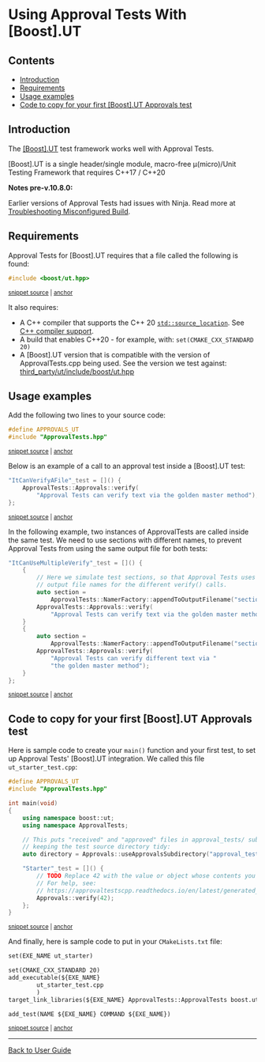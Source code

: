 <a id="top"></a>

# Using Approval Tests With \[Boost\].UT

<!-- toc -->
## Contents

  * [Introduction](#introduction)
  * [Requirements](#requirements)
  * [Usage examples](#usage-examples)
  * [Code to copy for your first \[Boost\].UT Approvals test](#code-to-copy-for-your-first-boostut-approvals-test)<!-- endToc -->

## Introduction

The [\[Boost\].UT](https://github.com/boost-experimental/ut) test framework works well with Approval Tests.

\[Boost\].UT is a single header/single module, macro-free μ(micro)/Unit Testing Framework that requires C++17 / C++20

**Notes pre-v.10.8.0:**<!-- include: include_ninja_warning_note. path: /doc/include_ninja_warning_note.include.md -->

Earlier versions of Approval Tests had issues with Ninja. Read more
at [Troubleshooting Misconfigured Build](/doc/TroubleshootingMisconfiguredBuild.md#top).<!-- endInclude -->

## Requirements

Approval Tests for \[Boost\].UT requires that a file called the following is found:

<!-- snippet: required_header_for_ut -->
<a id='snippet-required_header_for_ut'></a>
```h
#include <boost/ut.hpp>
```
<sup><a href='/ApprovalTests/integrations/ut/UTApprovals.h#L16-L18' title='Snippet source file'>snippet source</a> | <a href='#snippet-required_header_for_ut' title='Start of snippet'>anchor</a></sup>
<!-- endSnippet -->

It also requires:

* A C++ compiler that supports the C++ 20 [`std::source_location`](https://en.cppreference.com/w/cpp/utility/source_location). See [C++ compiler support](https://en.cppreference.com/w/cpp/compiler_support).
* A build that enables C++20 - for example, with: `set(CMAKE_CXX_STANDARD 20)`
* A \[Boost\].UT version that is compatible with the version of ApprovalTests.cpp being used. See the version we test against: 
  [third_party/ut/include/boost/ut.hpp](https://github.com/approvals/ApprovalTests.cpp/blob/master/third_party/ut/include/boost/ut.hpp)

## Usage examples

Add the following two lines to your source code:

<!-- snippet: ut_main -->
<a id='snippet-ut_main'></a>
```cpp
#define APPROVALS_UT
#include "ApprovalTests.hpp"
```
<sup><a href='/tests/UT_Tests/UTApprovalTestTests.cpp#L1-L4' title='Snippet source file'>snippet source</a> | <a href='#snippet-ut_main' title='Start of snippet'>anchor</a></sup>
<!-- endSnippet -->

Below is an example of a call to an approval test inside a \[Boost\].UT test:

<!-- snippet: ut_main_usage -->
<a id='snippet-ut_main_usage'></a>
```cpp
"ItCanVerifyAFile"_test = []() {
    ApprovalTests::Approvals::verify(
        "Approval Tests can verify text via the golden master method");
};
```
<sup><a href='/tests/UT_Tests/UTApprovalTestTests.cpp#L47-L52' title='Snippet source file'>snippet source</a> | <a href='#snippet-ut_main_usage' title='Start of snippet'>anchor</a></sup>
<!-- endSnippet -->

In the following example, two instances of ApprovalTests are called inside the same test. We need to use sections with different names, to prevent Approval Tests from using the same output file for both tests:

<!-- snippet: ut_main_multiple -->
<a id='snippet-ut_main_multiple'></a>
```cpp
"ItCanUseMultipleVerify"_test = []() {
    {
        // Here we simulate test sections, so that Approval Tests uses different
        // output file names for the different verify() calls.
        auto section =
            ApprovalTests::NamerFactory::appendToOutputFilename("section 1");
        ApprovalTests::Approvals::verify(
            "Approval Tests can verify text via the golden master method");
    }
    {
        auto section =
            ApprovalTests::NamerFactory::appendToOutputFilename("section 2");
        ApprovalTests::Approvals::verify(
            "Approval Tests can verify different text via "
            "the golden master method");
    }
};
```
<sup><a href='/tests/UT_Tests/UTApprovalTestTests.cpp#L59-L77' title='Snippet source file'>snippet source</a> | <a href='#snippet-ut_main_multiple' title='Start of snippet'>anchor</a></sup>
<!-- endSnippet -->

## Code to copy for your first \[Boost\].UT Approvals test

Here is sample code to create your `main()` function and your first test, to set up Approval Tests' \[Boost\].UT integration. We called this file `ut_starter_test.cpp`:

<!-- snippet: ut_starter_test.cpp -->
<a id='snippet-ut_starter_test.cpp'></a>
```cpp
#define APPROVALS_UT
#include "ApprovalTests.hpp"

int main(void)
{
    using namespace boost::ut;
    using namespace ApprovalTests;

    // This puts "received" and "approved" files in approval_tests/ sub-directory,
    // keeping the test source directory tidy:
    auto directory = Approvals::useApprovalsSubdirectory("approval_tests");

    "Starter"_test = []() {
        // TODO Replace 42 with the value or object whose contents you are verifying.
        // For help, see:
        // https://approvaltestscpp.readthedocs.io/en/latest/generated_docs/ToString.html
        Approvals::verify(42);
    };
}
```
<sup><a href='/examples/ut_starter/ut_starter_test.cpp#L1-L19' title='Snippet source file'>snippet source</a> | <a href='#snippet-ut_starter_test.cpp' title='Start of snippet'>anchor</a></sup>
<!-- endSnippet -->

And finally, here is sample code to put in your `CMakeLists.txt` file:

<!-- snippet: ut_starter_cmake -->
<a id='snippet-ut_starter_cmake'></a>
```txt
set(EXE_NAME ut_starter)

set(CMAKE_CXX_STANDARD 20)
add_executable(${EXE_NAME}
        ut_starter_test.cpp
        )
target_link_libraries(${EXE_NAME} ApprovalTests::ApprovalTests boost.ut)

add_test(NAME ${EXE_NAME} COMMAND ${EXE_NAME})
```
<sup><a href='/examples/ut_starter/CMakeLists.txt#L12-L22' title='Snippet source file'>snippet source</a> | <a href='#snippet-ut_starter_cmake' title='Start of snippet'>anchor</a></sup>
<!-- endSnippet -->

---

[Back to User Guide](/doc/README.md#top)
